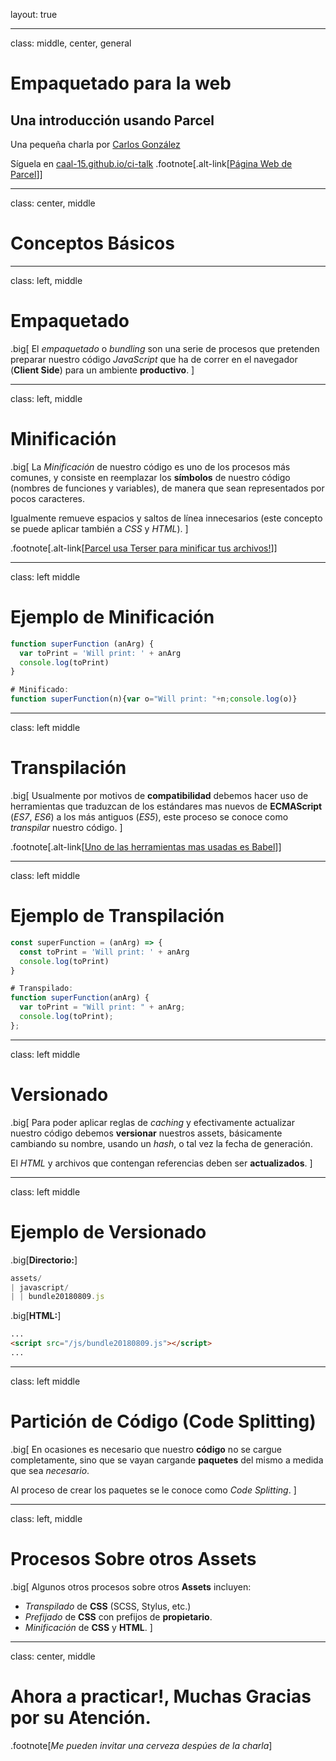 layout: true

---
class: middle, center, general
# Empaquetado para la web
## Una introducción usando Parcel
Una pequeña charla por [Carlos González](http://caal-15.github.io)

Síguela en [caal-15.github.io/ci-talk](http://caal-15.github.io/image-stitching-talk)
.footnote[.alt-link[[Página Web de Parcel](https://parceljs.org/)]]

---
class: center, middle

# Conceptos Básicos

---
class: left, middle

# Empaquetado

.big[
  El _empaquetado_ o _bundling_ son una serie de procesos que pretenden preparar
  nuestro código _JavaScript_ que ha de correr en el navegador (__Client Side__)
  para un ambiente __productivo__.
]

---
class: left, middle

# Minificación

.big[
  La _Minificación_ de nuestro código es uno de los procesos más comunes, y
  consiste en reemplazar los __símbolos__ de nuestro código (nombres de
  funciones y variables), de manera que sean representados por pocos caracteres.

  Igualmente remueve espacios y saltos de línea innecesarios (este concepto
  se puede aplicar también a _CSS_ y _HTML_).
]

.footnote[.alt-link[[Parcel usa Terser para minificar tus archivos!](https://github.com/fabiosantoscode/terser)]]

---
class: left middle

# Ejemplo de Minificación

```javascript
function superFunction (anArg) {
  var toPrint = 'Will print: ' + anArg
  console.log(toPrint)
}

# Minificado:
function superFunction(n){var o="Will print: "+n;console.log(o)}
```

---
class: left middle

# Transpilación

.big[
  Usualmente por motivos de __compatibilidad__ debemos hacer uso de herramientas
  que traduzcan de los estándares mas nuevos de __ECMAScript__ (_ES7_, _ES6_) a
  los más  antiguos (_ES5_), este proceso se conoce como _transpilar_ nuestro
  código.
]

.footnote[.alt-link[[Uno de las herramientas mas usadas es Babel](https://babeljs.io/)]]

---
class: left middle

# Ejemplo de Transpilación

```javascript
const superFunction = (anArg) => {
  const toPrint = 'Will print: ' + anArg
  console.log(toPrint)
}

# Transpilado:
function superFunction(anArg) {
  var toPrint = "Will print: " + anArg;
  console.log(toPrint);
};
```

---
class: left middle

# Versionado

.big[
  Para poder aplicar reglas de _caching_ y efectivamente actualizar nuestro
  código debemos __versionar__ nuestros assets, básicamente cambiando su nombre,
  usando un _hash_, o tal vez la fecha de generación.

  El _HTML_ y archivos que contengan referencias deben ser __actualizados__.
]

---
class: left middle

# Ejemplo de Versionado

.big[__Directorio:__]

```javascript
assets/
| javascript/
| | bundle20180809.js
```

.big[__HTML:__]

```html
...
<script src="/js/bundle20180809.js"></script>
...
```

---
class: left middle

# Partición de Código (Code Splitting)

.big[
  En ocasiones es necesario que nuestro __código__ no se cargue completamente,
  sino que se vayan cargande __paquetes__ del mismo a medida que sea
  _necesario_.

  Al proceso de crear los paquetes se le conoce como _Code Splitting_.
]

---
class: left, middle

# Procesos Sobre otros Assets

.big[
Algunos otros procesos sobre otros __Assets__ incluyen:

* _Transpilado_ de __CSS__ (SCSS, Stylus, etc.)
* _Prefijado_ de __CSS__ con prefijos de __propietario__.
* _Minificación_ de __CSS__ y __HTML__.
]

---
class: center, middle

# Ahora a practicar!, Muchas Gracias por su Atención.

.footnote[_Me pueden invitar una cerveza despúes de la charla_]

